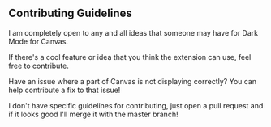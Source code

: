 ## Contributing Guidelines
I am completely open to any and all ideas that someone may have for Dark Mode for Canvas.

If there's a cool feature or idea that you think the extension can use, feel free to contribute.

Have an issue where a part of Canvas is not displaying correctly? You can help contribute a fix to that issue!

I don't have specific guidelines for contributing, just open a pull request and if it looks good I'll merge it with the master branch!
